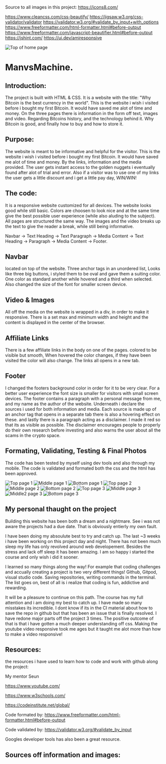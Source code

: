 Source to all images in this project: https://icons8.com/

https://www.cleancss.com/css-beautify/
https://jigsaw.w3.org/css-validator/validator
https://validator.w3.org/#validate_by_input+with_options
https://www.freeformatter.com/html-formatter.html#before-output
https://www.freeformatter.com/javascript-beautifier.html#before-output
https://jshint.com/
https://ui.dev/amiresponsive


![Top of home page](assets/img/1.1.png)
# ManvsMachine.

## Introduction:

The project is built with HTML & CSS.
It is a website with the title: "Why Bitcoin is the best currency in the world".
This is the website i wish i visited before i bought my first Bitcoin. It would have saved me alot of time and money.
On the three pages there is information in the form off text, images and video. Regarding Bitcoins history, and the technology behind it. Why Bitcoin is good, and finally how to buy and how to store it.

## Purpose:
The website is meant to be informative and helpful for the visitor. This is the website i wish i visited before i bought my first Bitcoin. It would have saved me alot of time and money.
By the links, information and the media provided. The user gets instant access to the golden nuggets i eventually found after alot of trial and error. Also if a visitor was to use one of my links the user gets a little discount and i get a little pay day, WIN/WIN!

## The code:

It is a responsive website customized for all devices. The website looks good while still basic. Colors are choosen to look nice and at the same time give the best possible user experience (while also aluding to the subject). All pages are structured the same way. The images and the video breaks up the text to give the reader a break, while still being informative.

Navbar -> Text Heading -> Text Paragraph -> Media Content -> Text Heading -> Paragraph -> Media Content -> Footer.


## Navbar
located on top of the website. Three anchor tags in an unordered list, Looks like three big buttons, i styled them to be oval and gave them a suiting color. One color as standard another while hovered and a third when selected.
Also changed the size of the font for smaller screen device.


## Video & Images
All off the media on the website is wrapped in a div, in order to make it responsive. There is a set max and minimum width and height and the content is displayed in the center of the browser.


## Affiliate Links 
There is a few affiliate links in the body on one of the pages. colored to be visible but smooth, When hovered the color changes, if they have been visited the color will also change. The links all opens in a new tab. 


## Footer
I changed the footers background color in order for it to be very clear. For a better user experience the font size is smaller for visitors with small screen devices.
The footer contains a paragraph with a personal message from me, and my name as the author of the website.
Underneath i declare the sources i used for both information and media. Each source is made up of an anchor tag that opens in a separate tab there is also a hovering effect on these. and lastly there is a paragraph acting as a disclaimer. I made it red so that its as visible as possible. The disclaimer encourages people to properly do their own research before investing and also warns the user about all the scams in the crypto space.

## Formating, Validating, Testing & Final Photos
The code has been tested by myself using dev tools and also through my mobile.
The code is validated and formated both the css and the html has been approved.

![Top page 1](assets/img/1.1.png)
![Middle page 1](assets/img/1.2.png)
![Bottom page 1](assets/img/1.3.png)
![Top page 2](assets/img/2.1.png)
![Middle page 2](assets/img/2.2.png)
![Bottom page 2](assets/img/2.3.png)
![Top page 3](assets/img/3.1.png)
![Middle page 3](assets/img/3.2.png)
![Middle2 page 3](assets/img/3.3.png)
![Bottom page 3](assets/img/3.4.png)




## My personal thaught on the project
Building this website has been both a dream and a nightmare. See i was not aware the projects had a due date.
That is obviously entierly my own fault.

I have been doing my absoulute best to try and catch up. The last ~3 weeks i have been working on this project day and night. There has not been much sleep my life has only revolved around web developement. Besides the stress and lack off sleep it has been amazing. I am so happy i started the course and only wish i did it sooner.

I learned so many things along the way! For example that coding challenges and accually creating a project is two very
different things! Github, Gitpod, visual studio code. Saving repositories, writing commands in the terminal. The list goes on, best of all is i realize that coding is fun, addictive and rewarding.

It will be a pleasure to continue on this path. The course has my full attention and i am doing my best to catch up. I have made so many misstakes its incredible. I dont know if its in the CI material about how to save the repo in github but that has been an issue that is finally resolved. I have redone major parts off the project 3 times. The positive outcome of that is that i have gotten a much deeper understanding off css. Making the youtube video responsive took me ages but it taught me alot more than how to make a video responsive! 


## Resources:
the resources i have used to learn how to code and work with github along the project:

My mentor Seun

https://www.youtube.com/ 

https://www.w3schools.com/

https://codeinstitute.net/global/

Code formated by:
https://www.freeformatter.com/html-formatter.html#before-output

Code validated by:
https://validator.w3.org/#validate_by_input

Googles developer tools has also been a great resource.

## Sources off information and images:
